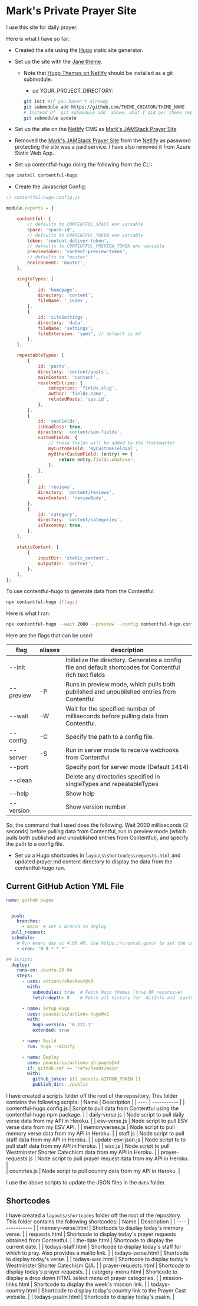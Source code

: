 # Mark's Private Prayer Site

I use this site for daily prayer.  

Here is what I have so far:  

- Created the site using the [Hugo](https://gohugo.io/) static site generator.
- Set up the site with the [Jane theme](https://github.com/xianmin/hugo-theme-jane).  
  - Note that [Hugo Themes on Netlify](https://docs.netlify.com/configure-builds/common-configurations/hugo/#hugo-themes) should be installed as a git submodule.
    - cd YOUR_PROJECT_DIRECTORY:

    ```bash
    git init #if you haven't already
    git submodule add https://github.com/THEME_CREATOR/THEME_NAME
    # Instead of `git submodule add` above, what I did per theme repo readme: git clone https://github.com/xianmin/hugo-theme-jane.git --depth=1 themes/jane
    git submodule update
    ```

- Set up the site on the [Netlify](https://www.netlify.com/) CMS as [Mark's JAMStack Prayer Site](https://m2prayer.netlify.app/)
- Removed the [Mark's JAMStack Prayer Site](https://m2prayer.netlify.app/) from the [Netlify](https://www.netlify.com/) as password protecting the site was a paid service. I have also removed it from Azure Static Web App.



- Set up contentful-hugo doing the following from the CLI:

```bash
npm install contentful-hugo
```

- Create the Javascript Config:  

```javascript
// contentful-hugo.config.js

module.exports = {

    contentful: {
        // defaults to CONTENTFUL_SPACE env variable
        space: 'space-id',
        // defaults to CONTENTFUL_TOKEN env variable
        token: 'content-deliver-token',
        // defaults to CONTENTFUL_PREVIEW_TOKEN env variable
        previewToken: 'content-preview-token',
        // defaults to "master"
        environment: 'master',
    },

    singleTypes: [
        {
            id: 'homepage',
            directory: 'content',
            fileName: '_index',
        },
        {
            id: 'siteSettings',
            directory: 'data',
            fileName: 'settings',
            fileExtension: 'yaml', // default is md
        },
    ],

    repeatableTypes: [
        {
            id: 'posts',
            directory: 'content/posts',
            mainContent: 'content',
            resolveEntries: {
                categories: 'fields.slug',
                author: 'fields.name',
                relatedPosts: 'sys.id',
            },
        },
        {
            id: 'seoFields',
            isHeadless: true,
            directory: 'content/seo-fields',
            customFields: {
                // these fields will be added to the frontmatter
                myCustomField: 'myCustomFieldVal',
                myOtherCustomField: (entry) => {
                    return entry.fields.whatever;
                },
            },
        },
        {
            id: 'reviews',
            directory: 'content/reviews',
            mainContent: 'reviewBody',
        },
        {
            id: 'category',
            directory: 'content/categories',
            isTaxonomy: true,
        },
    ],

    staticContent: [
        {
            inputDir: 'static_content',
            outputDir: 'content',
        },
    ],
};
```

To use contentful-hugo to generate data from the Contentful:

```bash
npx contentful-hugo [flags]
```

Here is what I ran:  

```bash
npx contentful-hugo --wait 2000 --preview --config contentful-hugo.config.js
```

Here are the flags that can be used:

| flag      | aliases | description                                                                                              |
| --------- | ------- | -------------------------------------------------------------------------------------------------------- |
| --init    |         | Initialize the directory. Generates a config file and default shortcodes for Contentful rich text fields |
| --preview | -P      | Runs in preview mode, which pulls both published and unpublished entries from Contentful                 |
| --wait    | -W      | Wait for the specified number of milliseconds before pulling data from Contentful.                       |
| --config  | -C      | Specify the path to a config file.                                                                       |
| --server  | -S      | Run in server mode to receive webhooks from Contentful                                                   |
| --port    |         | Specify port for server mode (Default 1414)                                                              |
| --clean   |         | Delete any directories specified in singleTypes and repeatableTypes                                      |
| --help    |         | Show help                                                                                                |
| --version |         | Show version number                                                                                      |
  
So, the command that I used does the following. Wait 2000 milliseconds (2 seconds) before pulling data from Contentful, run in preview mode (which pulls both published and unpublished entries from Contentful), and specify the path to a config file.  

- Set up a Hugo shortcodes in `layouts\shortcodes\requests.html` and updated prayer.md content directory to display the data from the contentful-hugo run.  





## Current GitHub Action YML File

```yaml
name: github pages


  push:
    branches:
      - main  # Set a branch to deploy
  pull_request:
  schedule:
    # Run every day at 4:00 AM. Use https://crontab.guru/ to set the correct time.
    - cron: '0 9 * * *'  

## Scripts
  deploy:
    runs-on: ubuntu-20.04
    steps:
      - uses: actions/checkout@v3
        with:
          submodules: true  # Fetch Hugo themes (true OR recursive)
          fetch-depth: 0    # Fetch all history for .GitInfo and .Lastmod

      - name: Setup Hugo
        uses: peaceiris/actions-hugo@v2
        with:
          hugo-version: '0.121.1'
          extended: true

      - name: Build
        run: hugo --minify

      - name: Deploy
        uses: peaceiris/actions-gh-pages@v3
        if: github.ref == 'refs/heads/main'
        with:
          github_token: ${{ secrets.GITHUB_TOKEN }}
          publish_dir: ./public

```

I have created a scripts folder off the root of the repository. This folder contains the following scripts:
| Name | Description |
| ---- | ----------- |
| contentful-hugo.config.js | Script to pull data from Contentful using the contentful-hugo npm package. |
| daily-verse.js | Node script to pull daily verse data from my API in Heroku. |
| esv-verse.js | Node script to pull ESV verse data from my ESV API. |
| memoryverses.js | Node script to pull memory verse data from my API in Heroku. |
| staff.js | Node script to pull staff data from my API in Heroku. |
| update-esv-json.js | Node script to to pull staff data from my API in Heroku. |
| wsc.js | Node script to pull Westminster Shorter Catechism data from my API in Heroku. |
| prayer-requests.js | Node script to pull prayer request data from my API in Heroku. |  
| countries.js | Node script to pull country data from my API in Heroku. |

I use the above scripts to update the JSON files in the `data` folder.  

## Shortcodes

I have created a `layouts/shortcodes` folder off the root of the repository. This folder contains the following shortcodes:
| Name | Description |
| ---- | ----------- |
| memory-verse.html | Shortcode to display today's memory verse. |
| requests.html | Shortcode to display today's prayer requests obtained from Contentful. |
| the-date.html | Shortcode to display the current date. |
| todays-staff.html | Shortcode to display today's staff for which to pray. Also provides a mailto link. |
| todays-verse.html | Shortcode to display today's verse. |
| todays-wsc.html | Shortcode to display today's Westminster Shorter Catechism Q/A. |
| prayer-requests.html | Shortcode to display today's prayer requests. |
| category-menu.html | Shortcode to display a drop down HTML select menu of prayer categories. |
| mission-links.html | Shortcode to display the week's mission link. |
| todays-country.html | Shortcode to display today's country link to the Prayer Cast website. |
| todays-psalm.html | Shortcode to display today's psalm. |

